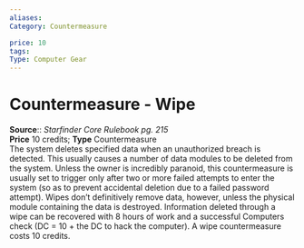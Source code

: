 ```yaml
---
aliases: 
Category: Countermeasure

price: 10
tags: 
Type: Computer Gear
---
```


# Countermeasure - Wipe

**Source**:: _Starfinder Core Rulebook pg. 215_  
**Price** 10 credits; **Type** Countermeasure  
The system deletes specified data when an unauthorized breach is detected. This usually causes a number of data modules to be deleted from the system. Unless the owner is incredibly paranoid, this countermeasure is usually set to trigger only after two or more failed attempts to enter the system (so as to prevent accidental deletion due to a failed password attempt). Wipes don’t definitively remove data, however, unless the physical module containing the data is destroyed. Information deleted through a wipe can be recovered with 8 hours of work and a successful Computers check (DC = 10 + the DC to hack the computer). A wipe countermeasure costs 10 credits.
